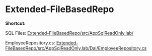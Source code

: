 # Extended-FileBasedRepo
 
**Shortcut:**

SQL Files: [Extended-FileBasedRepo/src/AppSqlReadOnly.lab/](https://github.com/DatabaseDropper/Extended-FileBasedRepo/tree/main/src/AppSqlReadOnly.lab/Dal/Database/Sql/Employees)

EmployeeRepository.cs: [ Extended-FileBasedRepo/src/AppSqlReadOnly.lab/Dal/EmployeeRepository.cs](https://github.com/DatabaseDropper/Extended-FileBasedRepo/blob/main/src/AppSqlReadOnly.lab/Dal/EmployeeRepository.cs#L2)